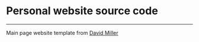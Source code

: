 # Personal website source code

-------------
Main page website template from <a href="https://github.com/startbootstrap/startbootstrap-resume">David Miller</a>


